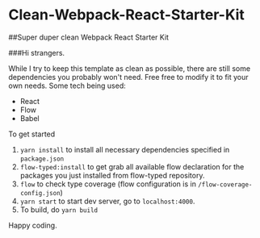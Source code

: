 # Clean-Webpack-React-Starter-Kit

##Super duper clean Webpack React Starter Kit

###Hi strangers.

While I try to keep this template as clean as possible, there are still some dependencies you probably won't need. Free free to modify it to fit your own needs.
Some tech being used:
* React
* Flow
* Babel

To get started
1. `yarn install` to install all necessary dependencies specified in `package.json`
1. `flow-typed:install` to get grab all available flow declaration for the packages you just installed from flow-typed repository.
1. `flow` to check type coverage (flow configuration is in `/flow-coverage-config.json`)
1.  `yarn start` to start dev server, go to `localhost:4000`.
1. To build, do `yarn build`

Happy coding. 